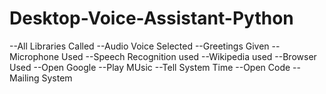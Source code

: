 # Desktop-Voice-Assistant-Python
--All Libraries Called 
--Audio Voice Selected 
--Greetings Given
--Microphone Used 
--Speech Recognition used
--Wikipedia used
--Browser Used
--Open Google 
--Play MUsic
--Tell System Time
--Open Code
--Mailing System
